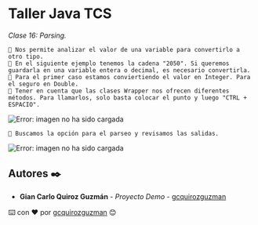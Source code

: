 # Taller Java TCS

_Clase 16: Parsing._

```
📢 Nos permite analizar el valor de una variable para convertirlo a otro tipo.
📢 En el siguiente ejemplo tenemos la cadena "2050". Si queremos guardarla en una variable entera o decimal, es necesario convertirla.
📢 Para el primer caso estamos conviertiendo el valor en Integer. Para el seguro en Double.
📢 Tener en cuenta que las clases Wrapper nos ofrecen diferentes métodos. Para llamarlos, solo basta colocar el punto y luego "CTRL + ESPACIO".
```

![Error: imagen no ha sido cargada](https://github.com/gcquirozguzman/java-tcs-202001/blob/Clase-16/imagenes/pagina_16_2.png)

```
📢 Buscamos la opción para el parseo y revisamos las salidas.
```

![Error: imagen no ha sido cargada](https://github.com/gcquirozguzman/java-tcs-202001/blob/Clase-16/imagenes/pagina_16_1.png)

## Autores ✒️

* **Gian Carlo Quiroz Guzmán** - *Proyecto Demo* - [gcquirozguzman](https://github.com/gcquirozguzman)



⌨️ con ❤️ por [gcquirozguzman](https://github.com/gcquirozguzman) 😊
